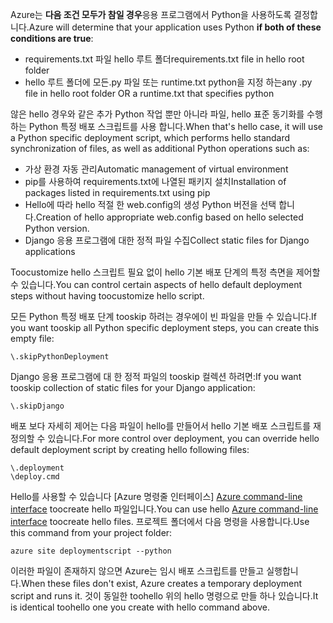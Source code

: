 <span data-ttu-id="6cfca-101">Azure는 **다음 조건 모두가 참일 경우**응용 프로그램에서 Python을 사용하도록 결정합니다.</span><span class="sxs-lookup"><span data-stu-id="6cfca-101">Azure will determine that your application uses Python **if both of these conditions are true**:</span></span>

* <span data-ttu-id="6cfca-102">requirements.txt 파일 hello 루트 폴더</span><span class="sxs-lookup"><span data-stu-id="6cfca-102">requirements.txt file in hello root folder</span></span>
* <span data-ttu-id="6cfca-103">hello 루트 폴더에 모든.py 파일 또는 runtime.txt python을 지정 하는</span><span class="sxs-lookup"><span data-stu-id="6cfca-103">any .py file in hello root folder OR a runtime.txt that specifies python</span></span>

<span data-ttu-id="6cfca-104">않은 hello 경우와 같은 추가 Python 작업 뿐만 아니라 파일, hello 표준 동기화를 수행 하는 Python 특정 배포 스크립트를 사용 합니다.</span><span class="sxs-lookup"><span data-stu-id="6cfca-104">When that's hello case, it will use a Python specific deployment script, which performs hello standard synchronization of files, as well as additional Python operations such as:</span></span>

* <span data-ttu-id="6cfca-105">가상 환경 자동 관리</span><span class="sxs-lookup"><span data-stu-id="6cfca-105">Automatic management of virtual environment</span></span>
* <span data-ttu-id="6cfca-106">pip를 사용하여 requirements.txt에 나열된 패키지 설치</span><span class="sxs-lookup"><span data-stu-id="6cfca-106">Installation of packages listed in requirements.txt using pip</span></span>
* <span data-ttu-id="6cfca-107">Hello에 따라 hello 적절 한 web.config의 생성 Python 버전을 선택 합니다.</span><span class="sxs-lookup"><span data-stu-id="6cfca-107">Creation of hello appropriate web.config based on hello selected Python version.</span></span>
* <span data-ttu-id="6cfca-108">Django 응용 프로그램에 대한 정적 파일 수집</span><span class="sxs-lookup"><span data-stu-id="6cfca-108">Collect static files for Django applications</span></span>

<span data-ttu-id="6cfca-109">Toocustomize hello 스크립트 필요 없이 hello 기본 배포 단계의 특정 측면을 제어할 수 있습니다.</span><span class="sxs-lookup"><span data-stu-id="6cfca-109">You can control certain aspects of hello default deployment steps without having toocustomize hello script.</span></span>

<span data-ttu-id="6cfca-110">모든 Python 특정 배포 단계 tooskip 하려는 경우에이 빈 파일을 만들 수 있습니다.</span><span class="sxs-lookup"><span data-stu-id="6cfca-110">If you want tooskip all Python specific deployment steps, you can create this empty file:</span></span>

    \.skipPythonDeployment

<span data-ttu-id="6cfca-111">Django 응용 프로그램에 대 한 정적 파일의 tooskip 컬렉션 하려면:</span><span class="sxs-lookup"><span data-stu-id="6cfca-111">If you want tooskip collection of static files for your Django application:</span></span>

    \.skipDjango 

<span data-ttu-id="6cfca-112">배포 보다 자세히 제어는 다음 파일이 hello를 만들어서 hello 기본 배포 스크립트를 재정의할 수 있습니다.</span><span class="sxs-lookup"><span data-stu-id="6cfca-112">For more control over deployment, you can override hello default deployment script by creating hello following files:</span></span>

    \.deployment
    \deploy.cmd

<span data-ttu-id="6cfca-113">Hello를 사용할 수 있습니다 [Azure 명령줄 인터페이스] [ Azure command-line interface] toocreate hello 파일입니다.</span><span class="sxs-lookup"><span data-stu-id="6cfca-113">You can use hello [Azure command-line interface][Azure command-line interface] toocreate hello files.</span></span>  <span data-ttu-id="6cfca-114">프로젝트 폴더에서 다음 명령을 사용합니다.</span><span class="sxs-lookup"><span data-stu-id="6cfca-114">Use this command from your project folder:</span></span>

    azure site deploymentscript --python

<span data-ttu-id="6cfca-115">이러한 파일이 존재하지 않으면 Azure는 임시 배포 스크립트를 만들고 실행합니다.</span><span class="sxs-lookup"><span data-stu-id="6cfca-115">When these files don't exist, Azure creates a temporary deployment script and runs it.</span></span>  <span data-ttu-id="6cfca-116">것이 동일한 toohello 위의 hello 명령으로 만들 하나 있습니다.</span><span class="sxs-lookup"><span data-stu-id="6cfca-116">It is identical toohello one you create with hello command above.</span></span>

[Azure command-line interface]: http://azure.microsoft.com/downloads/
